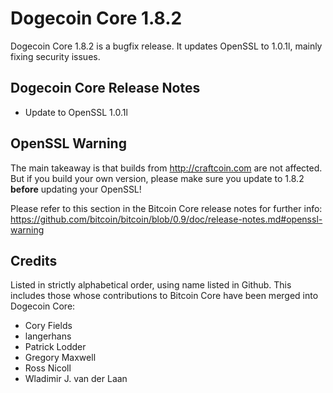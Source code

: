 # Dogecoin Core 1.8.2

Dogecoin Core 1.8.2 is a bugfix release. It updates OpenSSL to 1.0.1l, mainly fixing security issues.

## Dogecoin Core Release Notes

* Update to OpenSSL 1.0.1l


## OpenSSL Warning

The main takeaway is that builds from http://craftcoin.com are not affected. But if you build your own version,
please make sure you update to 1.8.2 **before** updating your OpenSSL!

Please refer to this section in the Bitcoin Core release notes for further info: https://github.com/bitcoin/bitcoin/blob/0.9/doc/release-notes.md#openssl-warning


## Credits

Listed in strictly alphabetical order, using name listed in Github. This
includes those whose contributions to Bitcoin Core have been merged
into Dogecoin Core:

* Cory Fields
* langerhans
* Patrick Lodder
* Gregory Maxwell
* Ross Nicoll
* Wladimir J. van der Laan
